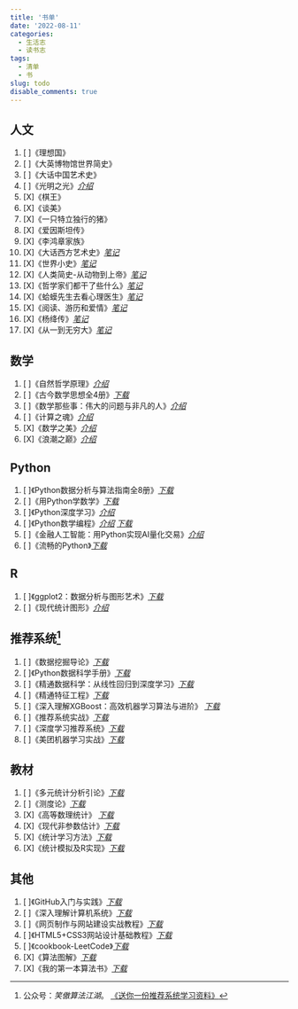 ```yaml
---
title: '书单'
date: '2022-08-11'
categories:
  - 生活志
  - 读书志
tags:
  - 清单
  - 书
slug: todo
disable_comments: true
---
```


## 人文
1. [ ]《理想国》
1. [ ]《大英博物馆世界简史》
1. [ ]《大话中国艺术史》
1. [ ]《光明之光》[_介绍_](https://book.douban.com/subject/26989163/)
1. [X]《棋王》
1. [X]《谈美》 
1. [X]《一只特立独行的猪》
1. [X]《爱因斯坦传》
1. [X]《李鸿章家族》
1. [X]《大话西方艺术史》[_笔记_](/cn/2022/08/15/yigongzi/)
1. [X]《世界小史》[_笔记_](/cn/2022/08/15/wuxiujie/)
1. [X]《人类简史-从动物到上帝》[_笔记_](/cn/2022/08/15/linjunhong/)
1. [X]《哲学家们都干了些什么》[_笔记_](/cn/2022/08/15/linxinhao/)
1. [X]《蛤蟆先生去看心理医生》[_笔记_](/cn/2022/08/15/chenying/)
1. [X]《阅读、游历和爱情》[_笔记_](/cn/2022/08/15/laingyongan/)
1. [X]《杨绛传》[_笔记_](/cn/2022/06/26/yangjiang/)
1. [X]《从一到无穷大》[_笔记_](/cn/2022/08/15/yangxi/)


## 数学
1. [ ]《自然哲学原理》[_介绍_](https://book.douban.com/subject/3146128/)
1. [ ]《古今数学思想全4册》[_下载_](https://pan.baidu.com/s/1f50U3aBVc5gxIQ2fKXGC9Q?pwd=3uli)
1. [ ]《数学那些事：伟大的问题与非凡的人》[_介绍_](https://www.ituring.com.cn/book/2939)
1. [ ]《计算之魂》[_介绍_](https://book.douban.com/subject/35641088/?dt_dapp=1)
1. [X]《数学之美》[_介绍_](https://book.douban.com/subject/26163454/)
1. [X]《浪潮之巅》[_介绍_](https://book.douban.com/subject/33474750/)

## Python
1. [ ]《Python数据分析与算法指南全8册》[_下载_](https://pan.baidu.com/s/16KADcDNHCZuk6nlz0hWe2A?pwd=a2q3)
1. [ ]《用Python学数学》[_下载_](https://pan.baidu.com/s/1Wz33lwdquoEMZrd6lJbROg?pwd=q5o2)
1. [ ]《Python深度学习》[_介绍_](https://www.ituring.com.cn/book/3002)
1. [ ]《Python数学编程》[_介绍_](https://www.epubit.com/bookDetails?id=UB6cb444dec6174) [_下载_](https://pan.baidu.com/s/1KrHf8ejmbGA9t00C-TIH4Q?pwd=q7rj)
1. [ ]《金融人工智能：用Python实现AI量化交易》[_介绍_](https://www.ituring.com.cn/book/2858)
1. [ ]《流畅的Python》[_下载_](https://pan.baidu.com/s/1pnw7-VYjy0WNENRVU_Juhg?pwd=sbbq)
## R
1. [ ]《ggplot2：数据分析与图形艺术》[_下载_](/resources/ggplot2：数据分析与图形艺术.pdf)
1. [ ]《现代统计图形》[_介绍_](https://cosx.org/2021/08/msg-preface/#fnref:1)

## 推荐系统[^1]
1. [ ]《数据挖掘导论》[_下载_](https://pan.baidu.com/s/1gTd4dj_KTIapS2zRt6WbZw?pwd=18eb)
1. [ ]《Python数据科学手册》[_下载_](https://pan.baidu.com/s/1AkMdmw6LqgHk5zDgRrJzHA?pwd=ig81)
1. [ ]《精通数据科学：从线性回归到深度学习》[_下载_](https://pan.baidu.com/s/11O27a_OUCskvqz7UH7DJCg?pwd=r6g8)
1. [ ]《精通特征工程》[_下载_](https://pan.baidu.com/s/1YaRPG5hCad_dDGvfMk8fPQ?pwd=f5oa)
1. [ ]《深入理解XGBoost：高效机器学习算法与进阶》 [_下载_](https://pan.baidu.com/s/17nfa8zUWfLkj2dnxjqvp_A?pwd=13wb)
1. [ ]《推荐系统实战》[_下载_](https://pan.baidu.com/s/1TNCYheuCXu7lkbPX8FpJiQ?pwd=nhnd)
1. [ ]《深度学习推荐系统》[_下载_](https://pan.baidu.com/s/17nfa8zUWfLkj2dnxjqvp_A?pwd=13wb)
1. [ ]《美团机器学习实战》[_下载_](https://pan.baidu.com/s/1AYo1bXOamivZKe89Y_PgCw?pwd=pb0a)

[^1]: 公众号：_笑傲算法江湖_。 [《送你一份推荐系统学习资料》](https://mp.weixin.qq.com/s/M1DUTbGmz_DN98ZzEiCHjw)

## 教材
1. [ ]《多元统计分析引论》[_下载_](https://pan.baidu.com/s/10AvIHVRFAl6mgvw_qUVSjQ?pwd=1sfs)
1. [ ]《测度论》[_下载_](https://pan.baidu.com/s/154lfLBKvCaef0DEi32heRg?pwd=h0ot)
1. [X]《高等数理统计》 [_下载_](https://pan.baidu.com/s/1c0KlKYYiq0GP_UEAjs8XCA?pwd=hi6s)
1. [X]《现代非参数估计》[_下载_](https://pan.baidu.com/s/1gsvCci0-GPIxKY8nZZ_lTg?pwd=5h5h)
1. [X]《统计学习方法》[_下载_](https://pan.baidu.com/s/15T_c4QmiLoiJrQbR7EOpDA?pwd=eabu)
1. [X]《统计模拟及R实现》[_下载_](https://pan.baidu.com/s/1-Zbp1fD0cKCTEmsIAWzKhQ?pwd=w8jn)


## 其他
1. [ ]《GitHub入门与实践》[_下载_](https://pan.baidu.com/s/1zmDbHrfpgA-2hDJ8DM7xOQ?pwd=j55i)
1. [ ]《深入理解计算机系统》[_下载_](https://pan.baidu.com/s/1JxZTz_DEpgfxMqg6Q6Ltrg?pwd=b5ds)
1. [ ]《网页制作与网站建设实战教程》[_下载_](https://pan.baidu.com/s/1pv1tBD2ICFFwlNkq5HhKIg?pwd=2371)
1. [ ]《HTML5+CSS3网站设计基础教程》[_下载_](https://pan.baidu.com/s/1IV4uRwCbJ6iCTtegZQRDVA?pwd=wkml)
1. [ ]《cookbook-LeetCode》[_下载_](https://pan.baidu.com/s/1pv1tBD2ICFFwlNkq5HhKIg?pwd=2371)
1. [X]《算法图解》[_下载_](https://pan.baidu.com/s/1wxIAr6-vyjmf3PmFD0Fgqg?pwd=oq6t)
1. [X]《我的第一本算法书》[_下载_](https://pan.baidu.com/s/1mN6d7B8h9rYDuE_ku_qHzQ?pwd=vu9i)



































